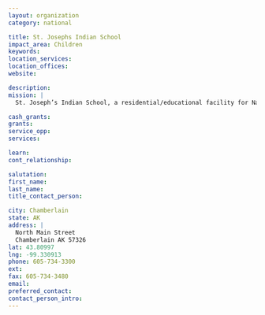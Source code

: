 ```yaml
---
layout: organization
category: national

title: St. Josephs Indian School
impact_area: Children
keywords: 
location_services: 
location_offices: 
website: 

description: 
mission: |
  St. Joseph’s Indian School, a residential/educational facility for Native American children and youth, is an apostolate of the Congregation of the Priests of the Sacred Heart, Inc. Our mission is to provide the Lakota children with an enriched and integrated living and learning environment that responds to the needs of the whole person. It develops the skills necessary to live a balanced and healthy lifestyle through education, group home living, the development and appreciation of spirituality and culture, and the promotion of personal growth and self-esteem.

cash_grants: 
grants: 
service_opp: 
services: 

learn: 
cont_relationship: 

salutation: 
first_name: 
last_name: 
title_contact_person: 

city: Chamberlain
state: AK
address: |
  North Main Street  
  Chamberlain AK 57326
lat: 43.80997
lng: -99.330913
phone: 605-734-3300
ext: 
fax: 605-734-3480
email: 
preferred_contact: 
contact_person_intro: 
---
```

